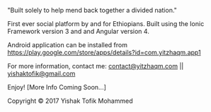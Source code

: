 
"Built solely to help mend back together a divided nation."

First ever social platform by and for Ethiopians. Built using the Ionic Framework version 3 and and Angular version 4. 

Android application can be installed from https://play.google.com/store/apps/details?id=com.yitzhaqm.app1

For more information, contact me: contact@yitzhaqm.com || yishaktofik@gmail.com 

Enjoy!
[More Info Coming Soon...]

Copyright © 2017 Yishak Tofik Mohammed 
